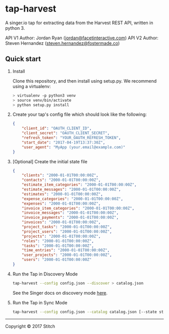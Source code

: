 # tap-harvest

A singer.io tap for extracting data from the Harvest REST API, written in python 3.

API V1 Author: Jordan Ryan (jordan@facetinteractive.com)
API V2 Author: Steven Hernandez (steven.hernandez@fostermade.co)

## Quick start

1. Install

    Clone this repository, and then install using setup.py. We recommend using a virtualenv:

    ```bash
    > virtualenv -p python3 venv
    > source venv/bin/activate
    > python setup.py install
    ```

2. Create your tap's config file which should look like the following:

    ```json
    {
        "client_id": "OAUTH_CLIENT_ID",
        "client_secret": "OAUTH_CLIENT_SECRET",
        "refresh_token": "YOUR_OAUTH_REFRESH_TOKEN",
        "start_date": "2017-04-19T13:37:30Z",
        "user_agent": "MyApp (your.email@example.com)"
    }
    ```

3. [Optional] Create the initial state file

    ```json
    {
        "clients": "2000-01-01T00:00:00Z",
        "contacts": "2000-01-01T00:00:00Z",
        "estimate_item_categories": "2000-01-01T00:00:00Z",
        "estimate_messages": "2000-01-01T00:00:00Z",
        "estimates": "2000-01-01T00:00:00Z",
        "expense_categories": "2000-01-01T00:00:00Z",
        "expenses": "2000-01-01T00:00:00Z",
        "invoice_item_categories": "2000-01-01T00:00:00Z",
        "invoice_messages": "2000-01-01T00:00:00Z",
        "invoice_payments": "2000-01-01T00:00:00Z",
        "invoices": "2000-01-01T00:00:00Z",
        "project_tasks": "2000-01-01T00:00:00Z",
        "project_users": "2000-01-01T00:00:00Z",
        "projects": "2000-01-01T00:00:00Z",
        "roles": "2000-01-01T00:00:00Z",
        "tasks": "2000-01-01T00:00:00Z",
        "time_entries": "2000-01-01T00:00:00Z",
        "user_projects": "2000-01-01T00:00:00Z",
        "users": "2000-01-01T00:00:00Z"
    }
    ```
4. Run the Tap in Discovery Mode

    ```bash
    tap-harvest --config config.json --discover > catalog.json
    ```

    See the Singer docs on discovery mode
   [here](https://github.com/singer-io/getting-started/blob/master/docs/DISCOVERY_MODE.md#discovery-mode).

5. Run the Tap in Sync Mode

    ```bash
    tap-harvest --config config.json --catalog catalog.json [--state state.json]
    ```

---

Copyright &copy; 2017 Stitch
